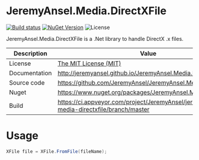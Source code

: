 # JeremyAnsel.Media.DirectXFile

[![Build status](https://ci.appveyor.com/api/projects/status/y6wld50osy0hm3le/branch/master?svg=true)](https://ci.appveyor.com/project/JeremyAnsel/jeremyansel-media-directxfile/branch/master)
[![NuGet Version](https://img.shields.io/nuget/v/JeremyAnsel.Media.DirectXFile)](https://www.nuget.org/packages/JeremyAnsel.Media.DirectXFile)
![License](https://img.shields.io/github/license/JeremyAnsel/JeremyAnsel.Media.DirectXFile)

JeremyAnsel.Media.DirectXFile is a .Net library to handle DirectX .x files.

Description     | Value
----------------|----------------
License         | [The MIT License (MIT)](https://github.com/JeremyAnsel/JeremyAnsel.Media.DirectXFile/blob/master/LICENSE.txt)
Documentation   | http://jeremyansel.github.io/JeremyAnsel.Media.DirectXFile
Source code     | https://github.com/JeremyAnsel/JeremyAnsel.Media.DirectXFile
Nuget           | https://www.nuget.org/packages/JeremyAnsel.Media.DirectXFile
Build           | https://ci.appveyor.com/project/JeremyAnsel/jeremyansel-media-directxfile/branch/master

# Usage

```csharp
XFile file = XFile.FromFile(fileName);
```
